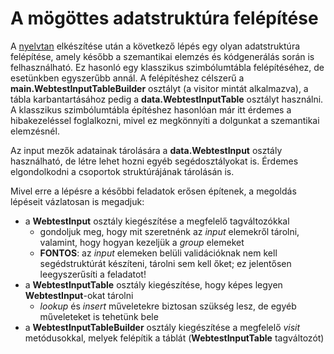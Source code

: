 # A mögöttes adatstruktúra felépítése

A [nyelvtan](Grammar.md) elkészítése után a következő lépés egy olyan adatstruktúra felépítése, amely később a szemantikai elemzés és kódgenerálás során is felhasználható. Ez hasonló egy klasszikus szimbólumtábla felépítéséhez, de esetünkben egyszerűbb annál. A felépítéshez célszerű a **main.WebtestInputTableBuilder** osztályt (a visitor mintát alkalmazva), a tábla karbantartásához pedig a **data.WebtestInputTable** osztályt használni. A klasszikus szimbólumtábla építéshez hasonlóan már itt érdemes a hibakezeléssel foglalkozni, mivel ez megkönnyíti a dolgunkat a szemantikai elemzésnél.

Az input mezők adatainak tárolására a **data.WebtestInput** osztály használható, de létre lehet hozni egyéb segédosztályokat is. Érdemes elgondolkodni a csoportok struktúrájának tárolásán is.

Mivel erre a lépésre a későbbi feladatok erősen építenek, a megoldás lépéseit vázlatosan is megadjuk:
- a **WebtestInput** osztály kiegészítése a megfelelő tagváltozókkal
    - gondoljuk meg, hogy mit szeretnénk az *input* elemekről tárolni, valamint, hogy hogyan kezeljük a *group* elemeket
    - **FONTOS**: az *input* elemeken belüli validációknak nem kell segédstruktúrát készíteni, tárolni sem kell őket; ez jelentősen leegyszerűsíti a feladatot!
- a **WebtestInputTable** osztály kiegészítése, hogy képes legyen **WebtestInput**-okat tárolni
    - *lookup* és *insert* műveletekre biztosan szükség lesz, de egyéb műveleteket is tehetünk bele
- a **WebtestInputTableBuilder** osztály kiegészítése a megfelelő *visit* metódusokkal, melyek felépítik a táblát (**WebtestInputTable** tagváltozót)